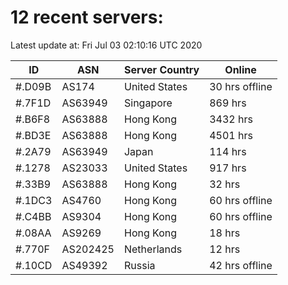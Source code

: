 # 12 recent servers:

Latest update at: Fri Jul 03 02:10:16 UTC 2020

| ID | ASN | Server Country | Online |
| -- | --- | -------------- | ------ |
| #.D09B | AS174 | United States | 30 hrs offline |
| #.7F1D | AS63949 | Singapore | 869 hrs |
| #.B6F8 | AS63888 | Hong Kong | 3432 hrs |
| #.BD3E | AS63888 | Hong Kong | 4501 hrs |
| #.2A79 | AS63949 | Japan | 114 hrs |
| #.1278 | AS23033 | United States | 917 hrs |
| #.33B9 | AS63888 | Hong Kong | 32 hrs |
| #.1DC3 | AS4760 | Hong Kong | 60 hrs offline |
| #.C4BB | AS9304 | Hong Kong | 60 hrs offline |
| #.08AA | AS9269 | Hong Kong | 18 hrs |
| #.770F | AS202425 | Netherlands | 12 hrs |
| #.10CD | AS49392 | Russia | 42 hrs offline |


